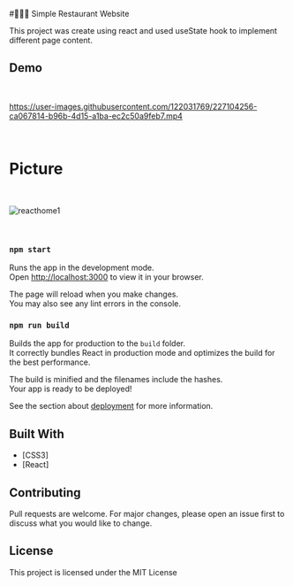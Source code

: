 #🍕🍔🍟 Simple Restaurant Website

This project was create using react and used useState hook to implement different page content.


## Demo

<br>



https://user-images.githubusercontent.com/122031769/227104256-ca067814-b96b-4d15-a1ba-ec2c50a9feb7.mp4

<br>

# Picture
<br>

![reacthome1](https://user-images.githubusercontent.com/122031769/227104369-e41945a3-9643-4d11-9ce5-cb48f84fe3de.png)

<br>



### `npm start`

Runs the app in the development mode.\
Open [http://localhost:3000](http://localhost:3000) to view it in your browser.

The page will reload when you make changes.\
You may also see any lint errors in the console.

### `npm run build`

Builds the app for production to the `build` folder.\
It correctly bundles React in production mode and optimizes the build for the best performance.

The build is minified and the filenames include the hashes.\
Your app is ready to be deployed!

See the section about [deployment](https://facebook.github.io/create-react-app/docs/deployment) for more information.


## Built With
- [CSS3]
- [React]


## Contributing
Pull requests are welcome. For major changes, please open an issue first to discuss what you would like to change.

## License
This project is licensed under the MIT License
